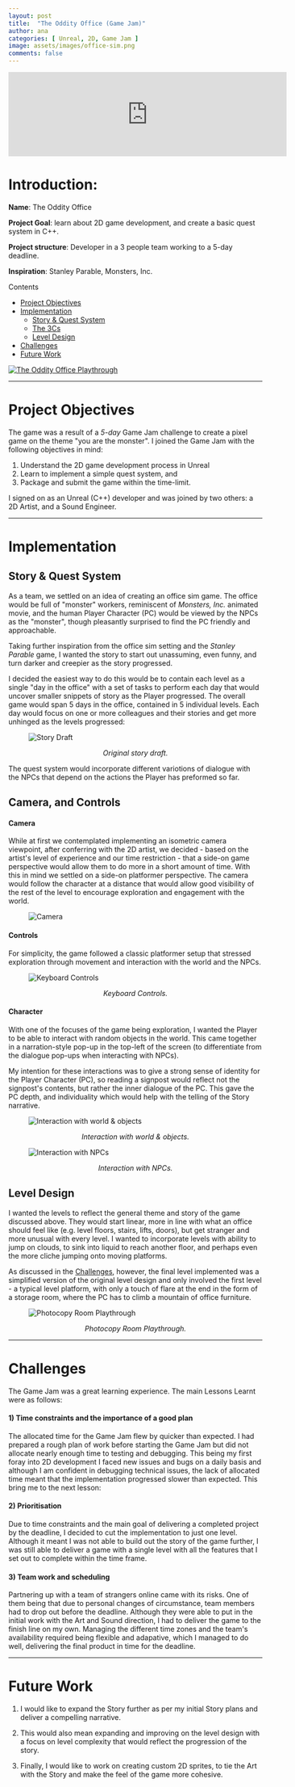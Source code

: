 ```yaml
---
layout: post
title:  "The Oddity Office (Game Jam)"
author: ana 
categories: [ Unreal, 2D, Game Jam ]
image: assets/images/office-sim.png
comments: false
---
```


<iframe src="https://itch.io/embed/2135977" width="552" height="167" frameborder="0"><a href="https://anasaurus.itch.io/the-oddity-office">The Oddity Office by Ana Lavrenchuk</a></iframe>

# Introduction:

**Name**: The Oddity Office

**Project Goal**: learn about 2D game development, and create a basic quest system in C++.

**Project structure**: Developer in a 3 people team working to a 5-day deadline. 

**Inspiration**: Stanley Parable, Monsters, Inc.

<div id="toc_container">
    <p class="toc_title">Contents</p>
    <ul class="toc_list">
        <li><a href="#MainObjectives">Project Objectives</a></li>
        <li><a href="#Implementation">Implementation</a>
            <ul>
                <li><a href="#Story">Story & Quest System</a></li>
                <li><a href="#3Cs">The 3Cs</a></li>
                <li><a href="#LevelDesign">Level Design</a></li>
            </ul>
        </li>
        <li><a href="#Challenges">Challenges</a></li>
        <li><a href="#FutureWork">Future Work</a></li>
    </ul>
</div>

[![The Oddity Office Playthrough](https://youtu.be/hj4TxRTAuak)](https://youtu.be/hj4TxRTAuak)

***

<h1 id="MainObjectives">Project Objectives</h1>

The game was a result of a *5-day* Game Jam challenge to create a pixel game on the theme "you are the monster". I joined the Game Jam with the following objectives in mind: 
1) Understand the 2D game development process in Unreal
2) Learn to implement a simple quest system, and
3) Package and submit the game within the time-limit. 

I signed on as an Unreal (C++) developer and was joined by two others: a 2D Artist, and a Sound Engineer. 

***
<h1 id="Implementation">Implementation</h1>

<h2 id="Story">Story & Quest System</h2>

As a team, we settled on an idea of creating an office sim game. The office would be full of "monster" workers, reminiscent of *Monsters, Inc.* animated movie, and the human Player Character (PC) would be viewed by the NPCs as the "monster", though pleasantly surprised to find the PC friendly and approachable. 

Taking further inspiration from the office sim setting and the *Stanley Parable* game, I wanted the story to start out unassuming, even funny, and turn darker and creepier as the story progressed. 

I decided the easiest way to do this would be to contain each level as a single "day in the office" with a set of tasks to perform each day that would uncover smaller snippets of story as the Player progressed. The overall game would span 5 days in the office, contained in 5 individual levels. Each day would focus on one or more colleagues and their stories and get more unhinged as the levels progressed: 

<figure class="figure-shadow">
    <img src="{{ site.baseurl }}/assets/images/office-sim-story.png" alt="Story Draft">
</figure>
<p style="text-align: center;"><i>Original story draft.</i></p>

The quest system would incorporate different variotions of dialogue with the NPCs that depend on the actions the Player has preformed so far.

<h2 id="3Cs">Camera, and Controls</h2>

<h4>Camera</h4>

While at first we contemplated implementing an isometric camera viewpoint, after conferring with the 2D artist, we decided - based on the artist's level of experience and our time restriction - that a side-on game perspective would allow them to do more in a short amount of time. With this in mind we settled on a side-on platformer perspective. The camera would follow the character at a distance that would allow good visibility of the rest of the level to encourage exploration and engagement with the world.

<figure class="figure-shadow">
    <img src="{{ site.baseurl }}/assets/images/office-sim-camera.png" alt="Camera">
</figure>

<h4>Controls</h4>

For simplicity, the game followed a classic platformer setup that stressed exploration through movement and interaction with the world and the NPCs. 

<figure class="figure-shadow">
    <img src="{{ site.baseurl }}/assets/images/office-sim-keyboard_controls.png" alt="Keyboard Controls">
</figure>
<p style="text-align: center;"><i>Keyboard Controls.</i></p>

<h4>Character</h4>

With one of the focuses of the game being exploration, I wanted the Player to be able to interact with random objects in the world. This came together in a narration-style pop-up in the top-left of the screen (to differentiate from the dialogue pop-ups when interacting with NPCs).

My intention for these interactions was to give a strong sense of identity for the Player Character (PC), so reading a signpost would reflect not the signpost's contents, but rather the inner dialogue of the PC. This gave the PC depth, and individuality which would help with the telling of the Story narrative.

<figure class="figure-shadow">
    <img src="{{ site.baseurl }}/assets/images/object_interact-office-sim.gif" alt="Interaction with world & objects">
</figure>
<p style="text-align: center;"><i>Interaction with world & objects.</i></p>

<figure class="figure-shadow">
    <img src="{{ site.baseurl }}/assets/images/npc_interact-office-sim.gif" alt="Interaction with NPCs">
</figure>
<p style="text-align: center;"><i>Interaction with NPCs.</i></p>


<h2 id="LevelDesign">Level Design</h2>

I wanted the levels to reflect the general theme and story of the game discussed above. They would start linear, more in line with what an office should feel like (e.g. level floors, stairs, lifts, doors), but get stranger and more unusual with every level. I wanted to incorporate levels with ability to jump on clouds, to sink into liquid to reach another floor, and perhaps even the more cliche jumping onto moving platforms. 

As discussed in the <a href="#Challenges">Challenges</a>, however, the final level implemented was a simplified version of the original level design and only involved the first level - a typical level platform, with only a touch of flare at the end in the form of a storage room, where the PC has to climb a mountain of office furniture.

<figure>
    <img src="{{ site.baseurl }}/assets/images/photocopy-room.gif" alt="Photocopy Room Playthrough">
</figure>
<p style="text-align: center;"><i>Photocopy Room Playthrough.</i></p>

***

<h1 id="Challenges">Challenges</h1>

The Game Jam was a great learning experience. The main Lessons Learnt were as follows:

<h4> 1) Time constraints and the importance of a good plan </h4>

The allocated time for the Game Jam flew by quicker than expected. I had prepared a rough plan of work before starting the Game Jam but did not allocate nearly enough time to testing and debugging. This being my first foray into 2D development I faced new issues and bugs on a daily basis and although I am confident in debugging technical issues, the lack of allocated time meant that the implementation progressed slower than expected. This bring me to the next lesson:

<h4> 2) Prioritisation </h4>

Due to time constraints and the main goal of delivering a completed project by the deadline, I decided to cut the implementation to just one level. Although it meant I was not able to build out the story of the game further, I was still able to deliver a game with a single level with all the features that I set out to complete within the time frame. 

<h4> 3) Team work and scheduling </h4>

Partnering up with a team of strangers online came with its risks. One of them being that due to personal changes of circumstance, team members had to drop out before the deadline. Although they were able to put in the initial work with the Art and Sound direction, I had to deliver the game to the finish line on my own. Managing the different time zones and the team's availability required being flexible and adapative, which I managed to do well, delivering the final product in time for the deadline. 

***

<h1 id="FutureWork">Future Work</h1>

1) I would like to expand the Story further as per my initial Story plans and deliver a compelling narrative. 

2) This would also mean expanding and improving on the level design with a focus on level complexity that would reflect the progression of the story. 

3) Finally, I would like to work on creating custom 2D sprites, to tie the Art with the Story and make the feel of the game more cohesive. 